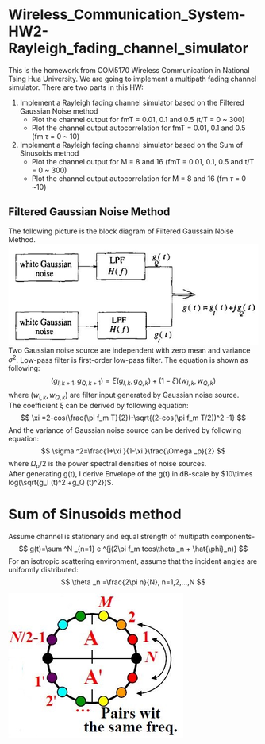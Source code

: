# Wireless_Communication_System-HW2-Rayleigh_fading_channel_simulator
This is the homework from COM5170 Wireless Communication in National Tsing Hua University. We are going to implement a multipath fading channel simulator. There are two parts in this HW: </br>
1. Implement a Rayleigh fading channel simulator based on the Filtered Gaussian Noise method
   * Plot the channel output for fmT = 0.01, 0.1 and 0.5 (t/T = 0 ~ 300)
   * Plot the channel output autocorrelation for fmT = 0.01, 0.1 and 0.5 (fm $\tau$ = 0 ~ 10)
2. Implement a Rayleigh fading channel simulator based on the Sum of Sinusoids method
   * Plot the channel output for M = 8 and 16 (fmT = 0.01, 0.1, 0.5 and t/T = 0 ~ 300)
   * Plot the channel output autocorrelation for M = 8 and 16 (fm $\tau$ = 0 ~10)

## Filtered Gaussian Noise Method
The following picture is the block diagram of Filtered Gaussain Noise Method.
![FGN_Block_diagram](https://github.com/ChenBlue/Wireless_Communication_System-HW2-Rayleigh_fading_channel_simulator/blob/master/FIG/filtered_gaussian_block_diagram.JPG) </br>
Two Gaussian noise source are independent with zero mean and variance $\sigma ^2$. Low-pass filter is first-order low-pass filter. The equation is shown as following:
$$ (g_{I,k+1},g_{Q,k+1})=\xi (g_{I,k},g_{Q,k})+(1-\xi )(w_{I,k},w_{Q,k}) $$
where $(w_{I,k},w_{Q,k})$ are filter input generated by Gaussian noise source. </br>
The coefficient $\xi$ can be derived by following equation:
$$ \xi =2-cos(\frac{\pi f_m T}{2})-\sqrt{(2-cos(\pi f_m T/2))^2 -1} $$
And the variance of Gaussian noise source can be derived by following equation:
$$ \sigma ^2=\frac{1+\xi }{1-\xi }\frac{\Omega _p}{2} $$
where $\Omega _p/2$ is the power spectral densities of noise sources. </br>
After generating g(t), I derive Envelope of the g(t) in dB-scale by $10\times log(\sqrt{g_I (t)^2 +g_Q (t)^2})$.

# Sum of Sinusoids method
Assume channel is stationary and equal strength of multipath components-
$$ g(t)=\sum ^N _{n=1} e ^{j(2\pi f_m tcos\theta _n + \hat{\phi}_n)} $$
For an isotropic scattering environment, assume that the incident angles are uniformly distributed:
$$ \theta _n =\frac{2\pi n}{N}, n=1,2,...,N $$

![FGN_Block_diagram](https://github.com/ChenBlue/Wireless_Communication_System-HW2-Rayleigh_fading_channel_simulator/blob/master/FIG/freq_pair.JPG) </br>
